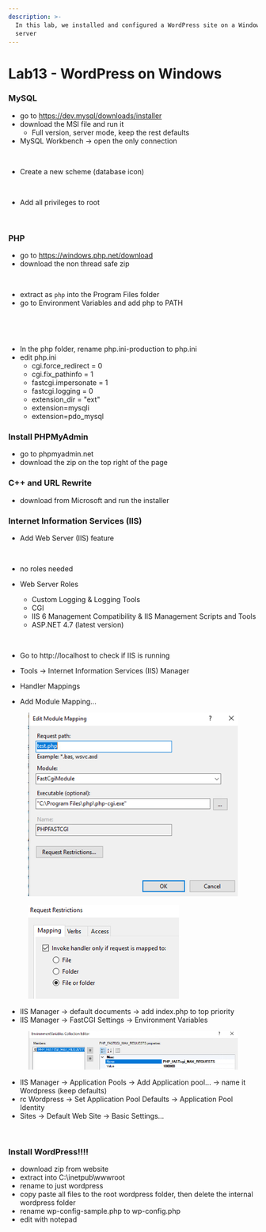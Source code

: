 ```yaml
---
description: >-
  In this lab, we installed and configured a WordPress site on a Windows 2019
  server
---
```


# Lab13 - WordPress on Windows

### MySQL

* go to https://dev.mysql/downloads/installer
* download the MSI file and run it
  * Full version, server mode, keep the rest defaults
* MySQL Workbench -> open the only connection

<figure><img src="../.gitbook/assets/image (35).png" alt=""><figcaption></figcaption></figure>

* Create a new scheme (database icon)

<figure><img src="../.gitbook/assets/image (37).png" alt=""><figcaption></figcaption></figure>

* Add all privileges to root

<figure><img src="../.gitbook/assets/image (38).png" alt=""><figcaption></figcaption></figure>

### PHP

* go to https://windows.php.net/download
* download the non thread safe zip

<figure><img src="../.gitbook/assets/image (32).png" alt=""><figcaption></figcaption></figure>

* extract as `php` into the Program Files folder
* go to Environment Variables and add php to PATH

<figure><img src="../.gitbook/assets/image (39).png" alt=""><figcaption></figcaption></figure>

<figure><img src="../.gitbook/assets/image (40).png" alt=""><figcaption></figcaption></figure>



* In the php folder, rename php.ini-production to php.ini
* edit php.ini
  * cgi.force\_redirect = 0
  * cgi.fix\_pathinfo = 1
  * fastcgi.impersonate = 1
  * fastcgi.logging = 0
  * extension\_dir = "ext"
  * extension=mysqli
  * extension=pdo\_mysql

### Install PHPMyAdmin

* go to phpmyadmin.net
* download the zip on the top right of the page

### C++ and URL Rewrite

* download from Microsoft and run the installer

### Internet Information Services (IIS)

* Add Web Server (IIS) feature

<figure><img src="../.gitbook/assets/image (33).png" alt=""><figcaption></figcaption></figure>

* no roles needed
*   Web Server Roles

    * Custom Logging & Logging Tools&#x20;
    * CGI
    * IIS 6 Management Compatibility & IIS Management Scripts and Tools
    * ASP.NET 4.7 (latest version)

    <figure><img src="../.gitbook/assets/image (34).png" alt=""><figcaption></figcaption></figure>


* Go to http://localhost to check if IIS is running
* Tools -> Internet Information Services (IIS) Manager
* Handler Mappings
* Add Module Mapping...

<figure><img src="../.gitbook/assets/image (1) (1) (1).png" alt=""><figcaption></figcaption></figure>

<figure><img src="../.gitbook/assets/image (2) (1).png" alt=""><figcaption></figcaption></figure>

* IIS Manager -> default documents -> add index.php to top priority
* IIS Manager -> FastCGI Settings -> Environment Variables

<figure><img src="../.gitbook/assets/image (3) (1).png" alt=""><figcaption></figcaption></figure>

* IIS Manager -> Application Pools -> Add Application pool... -> name it Wordpress (keep defaults)
* rc Wordpress -> Set Application Pool Defaults -> Application Pool Identity
* Sites -> Default Web Site -> Basic Settings...

<figure><img src="../.gitbook/assets/image (5).png" alt=""><figcaption></figcaption></figure>

### Install WordPress!!!!

* download zip from website
* extract into C:\inetpub\wwwroot
* rename to just wordpress
* copy paste all files to the root wordpress folder, then delete the internal wordpress folder
* rename wp-config-sample.php to wp-config.php
* edit with notepad

<figure><img src="../.gitbook/assets/image (6).png" alt=""><figcaption></figcaption></figure>

